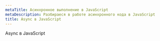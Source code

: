 ```yaml
---
metaTitle: Асинхронное выполнение в JavaScript
metaDescription: Разбираеся в работе асинхронного кода в JavaScript
title: Async в JavaScript
---
```


Async в JavaScript
